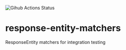 ![Gihub Actions Status](https://github.com/ferderer/response-entity-matchers/actions/workflows/maven.yml/badge.svg)

# response-entity-matchers
ResponseEntity matchers for integration testing
